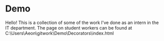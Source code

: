 # Demο

Hello!
This is a collection of some of the work I've done as an intern in the IT department.
The page on student workers can be found at C:\Users\Aeon\gitwork\Demo\Decorators\index.html
